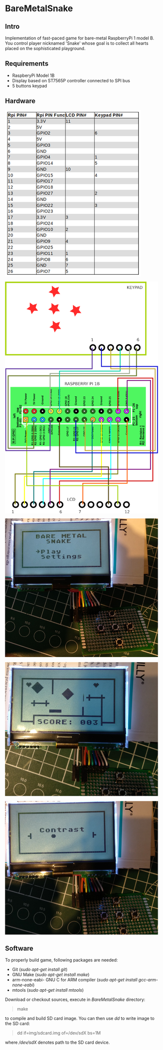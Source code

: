 # BareMetalSnake
## Intro
Implementation of fast-paced game for bare-metal RaspberryPi 1 model B. You control player nicknamed 'Snake' whose goal is to collect all hearts placed on the sophisticated playground.

## Requirements
- RaspberyPi Model 1B
- Display based on ST7565P controller connected to SPI bus
- 5 buttons keypad

## Hardware

![Table](docs/pinout1.png)

![Cables](docs/pinout2.png)

![Device](docs/board1.jpg)

![Device](docs/board2.jpg)

![Device](docs/board3.jpg)

## Software
To properly build game, following packages are needed:
- Git (*sudo apt-get install git*)
- GNU Make (*sudo apt-get install make*)
- arm-none-eabi- GNU C for ARM compiler (*sudo apt-get install gcc-arm-none-eabi*)
- mtools (*sudo apt-get install mtools*)

Download or checkout sources, execute in *BareMetalSnake* directory:
> make

to compile and build SD card image. You can then use *dd* to write image to the SD card:

> dd if=img/sdcard.img of=/dev/sdX bs=1M

where */dev/sdX* denotes path to the SD card device.
